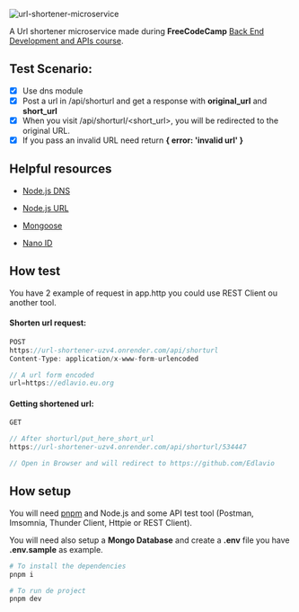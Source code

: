 ![url-shortener-microservice](https://socialify.git.ci/Edlavio/url-shortener-microservice/image?font=Inter&forks=1&issues=1&language=1&name=1&owner=1&pattern=Circuit%20Board&stargazers=1&theme=Auto)

A Url shortener microservice made during **FreeCodeCamp** [Back End Development and APIs course](https://www.freecodecamp.org/learn/back-end-development-and-apis).

## Test Scenario:
- [x] Use dns module
- [x] Post a url in /api/shorturl and get a response with **original_url** and **short_url**
- [x] When you visit /api/shorturl/<short_url>, you will be redirected to the original URL.
- [x] If you pass an invalid URL need return **{ error: 'invalid url' }**

## Helpful resources

- [Node.js DNS](https://nodejs.org/api/dns.html#dnslookuphostname-options-callback)

- [Node.js URL](https://nodejs.org/api/url.html)

- [Mongoose](https://mongoosejs.com/)

- [Nano ID](https://github.com/ai/nanoid/)

## How test

You have 2 example of request in app.http you could use REST Client ou another tool.

#### Shorten url request:

```js
POST
https://url-shortener-uzv4.onrender.com/api/shorturl
Content-Type: application/x-www-form-urlencoded

// A url form encoded
url=https://edlavio.eu.org
```

#### Getting shortened url:

```js
GET

// After shorturl/put_here_short_url
https://url-shortener-uzv4.onrender.com/api/shorturl/534447

// Open in Browser and will redirect to https://github.com/Edlavio
```

## How setup

You will need [pnpm](https://pnpm.io/) and Node.js and some API test tool (Postman, Imsomnia, Thunder Client, Httpie or REST Client).

You will need also setup a **Mongo Database** and create a **.env** file you have **.env.sample** as example.

```bash
# To install the dependencies
pnpm i
```

```bash
# To run de project
pnpm dev
```
